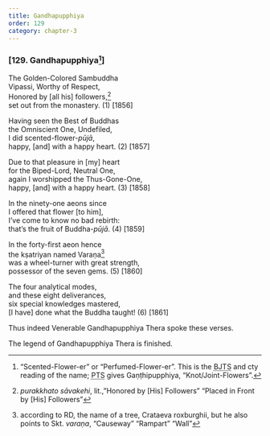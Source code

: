 ```yaml
---
title: Gandhapupphiya
order: 129
category: chapter-3
---
```


### \[129. Gandhapupphiya[^1]\]

The Golden-Colored Sambuddha  
Vipassi, Worthy of Respect,  
Honored by \[all his\] followers,[^2]  
set out from the monastery. (1) \[1856\]

Having seen the Best of Buddhas  
the Omniscient One, Undefiled,  
I did scented-flower-*pūjā*,  
happy, \[and\] with a happy heart. (2) \[1857\]

Due to that pleasure in \[my\] heart  
for the Biped-Lord, Neutral One,  
again I worshipped the Thus-Gone-One,  
happy, \[and\] with a happy heart. (3) \[1858\]

In the ninety-one aeons since  
I offered that flower \[to him\],  
I’ve come to know no bad rebirth:  
that’s the fruit of Buddha-*pūjā*. (4) \[1859\]

In the forty-first aeon hence  
the kṣatriyan named Varaṇa[^3]  
was a wheel-turner with great strength,  
possessor of the seven gems. (5) \[1860\]

The four analytical modes,  
and these eight deliverances,  
six special knowledges mastered,  
\[I have\] done what the Buddha taught! (6) \[1861\]

Thus indeed Venerable Gandhapupphiya Thera spoke these verses.

The legend of Gandhapupphiya Thera is finished.

[^1]: “Scented-Flower-er” or “Perfumed-Flower-er”. This is the <abbr title="Buddha Jayanthi Tripitaka Series">BJTS</abbr> and cty reading of the name; <abbr title="Pali Text Society">PTS</abbr> gives Gaṇṭhipupphiya, “Knot/Joint-Flowers”.

[^2]: *purakkhato sāvakehi*, lit.,”Honored by \[His\] Followers” “Placed in Front by \[His\] Followers”

[^3]: according to RD, the name of a tree, Crataeva roxburghii, but he also points to Skt. *varaṇa*, “Causeway” “Rampart” “Wall”
